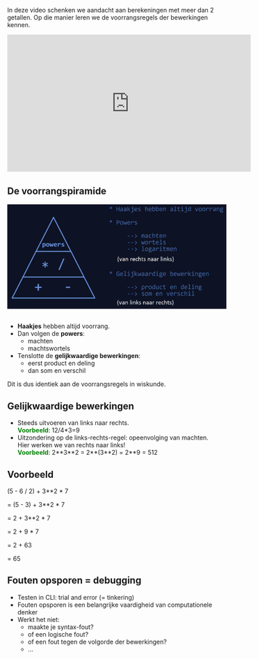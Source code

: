 In deze video schenken we aandacht aan berekeningen met meer dan 2 getallen. Op die manier leren we de voorrangsregels der bewerkingen kennen.

<div align="center">
  <iframe width="560" height="315" src="https://www.youtube.com/embed/N2N80yazET4" title="YouTube video player" frameborder="0" allow="accelerometer; autoplay; clipboard-write; encrypted-media; gyroscope; picture-in-picture; web-share" allowfullscreen></iframe>
</div>

## De voorrangspiramide
<div align="center">
  <img src="media/voorrangsregels.png" align="center" width="550px" data-caption="De voorrangsregels." />
</div>

<br>

<ul>
  <li><b>Haakjes</b> hebben altijd voorrang.</li>
  <li>Dan volgen de <b>powers</b>:
    <ul>
      <li>machten</li>
      <li>machtswortels</li>
    </ul>
    
  </li>
  <li>Tenslotte de <b>gelijkwaardige bewerkingen</b>:
    <ul>
      <li>eerst product en deling</li>
      <li>dan som en verschil</li>
    </ul>
  </li>
</ul>

Dit is dus identiek aan de voorrangsregels in wiskunde.

## Gelijkwaardige bewerkingen
<ul>
  <li>Steeds uitvoeren van links naar rechts.<br>
      <b style="color:green;">Voorbeeld</b>: 12/4*3=9
  </li>
  <li>Uitzondering op de links-rechts-regel: opeenvolging van machten.<br>
      Hier werken we van rechts naar links!<br>
      <b style="color:green;">Voorbeeld</b>: 2**3**2 = 2**(3**2) = 2**9 = 512
  </li>
</ul>

## Voorbeeld
<p>(5 - 6 / 2) + 3**2 * 7</p>
<p>= (5 - 3) + 3**2 * 7</p>
<p>= 2 + 3**2 * 7 </p>
<p>= 2 + 9 * 7</p>
<p>= 2 + 63</p>
<p>= 65</p>

## Fouten opsporen = debugging
<ul>
  <li>Testen in CLI: trial and error (= tinkering)</li>
  <li>Fouten opsporen is een belangrijke vaardigheid van computationele denker</li>
  <li>Werkt het niet:
    <ul>
      <li>maakte je syntax-fout?</li>
      <li>of een logische fout?</li>
      <li>of een fout tegen de volgorde der bewerkingen?</li>
      <li>...</li>
    </ul>
  </li>
</ul>
